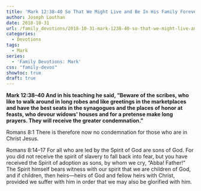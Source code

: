 ```yaml
---
title: 'Mark 12:38-40 So That We Might Live and Be In His Family Forever'
author: Joseph Louthan
date: 2018-10-31
url: /family_devotions/2018-10-31-mark-1238-40-so-that-we-might-live-and-b.md/
categories:
  - Devotions
tags:
  - Mark
series:
  - 'Family Devotions: Mark'
css: "family-devos"
showtoc: true
draft: true
---
```

**Mark 12:38–40 And in his teaching he said, “Beware of the scribes, who like to walk around in long robes and like greetings in the marketplaces and have the best seats in the synagogues and the places of honor at feasts, who devour widows' houses and for a pretense make long prayers. They will receive the greater condemnation.”**

Romans 8:1 There is therefore now no condemnation for those who are in Christ Jesus.

Romans 8:14–17 For all who are led by the Spirit of God are sons of God. For you did not receive the spirit of slavery to fall back into fear, but you have received the Spirit of adoption as sons, by whom we cry, “Abba! Father!” The Spirit himself bears witness with our spirit that we are children of God, and if children, then heirs—heirs of God and fellow heirs with Christ, provided we suffer with him in order that we may also be glorified with him.